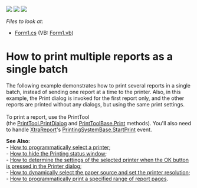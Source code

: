 <!-- default badges list -->
![](https://img.shields.io/endpoint?url=https://codecentral.devexpress.com/api/v1/VersionRange/128602470/13.1.4%2B)
[![](https://img.shields.io/badge/Open_in_DevExpress_Support_Center-FF7200?style=flat-square&logo=DevExpress&logoColor=white)](https://supportcenter.devexpress.com/ticket/details/E1765)
[![](https://img.shields.io/badge/📖_How_to_use_DevExpress_Examples-e9f6fc?style=flat-square)](https://docs.devexpress.com/GeneralInformation/403183)
<!-- default badges end -->
<!-- default file list -->
*Files to look at*:

* [Form1.cs](./CS/BatchPrinting/Form1.cs) (VB: [Form1.vb](./VB/BatchPrinting/Form1.vb))
<!-- default file list end -->
# How to print multiple reports as a single batch


<p>The following example demonstrates how to print several reports in a single batch, instead of sending one report at a time to the printer. Also, in this example, the Print dialog is invoked for the first report only, and the other reports are printed without any dialogs, but using the same print settings. <br><br>To print a report, use the PrintTool (the <a href="https://documentation.devexpress.com/#WindowsForms/DevExpressXtraPrintingPrintTool_PrintDialogtopic(YORSxg)">PrintTool.PrintDialog</a> and <a href="https://documentation.devexpress.com/#CoreLibraries/DevExpressXtraPrintingPrintToolBase_Printtopic">PrintToolBase.Print</a> methods). You'll also need to handle <a href="https://documentation.devexpress.com/#XtraReports/clsDevExpressXtraReportsUIXtraReporttopic">XtraReport</a>'s <a href="https://documentation.devexpress.com/#CoreLibraries/DevExpressXtraPrintingPrintingSystemBase_StartPrinttopic">PrintingSystemBase.StartPrint</a> event.</p>
<p><strong>See Also:</strong><br> - <a href="https://www.devexpress.com/Support/Center/p/E1766">How to programmatically select a printer</a>;<br> - <a href="https://www.devexpress.com/Support/Center/p/A1912">How to hide the Printing status window</a>;<br> - <a href="https://www.devexpress.com/Support/Center/p/E1767">How to determine the settings of the selected printer when the OK button is pressed in the Printer dialog</a>;<br> - <a href="https://www.devexpress.com/Support/Center/p/E332">How to dynamically select the paper source and set the printer resolution</a>;<br> - <a href="https://www.devexpress.com/Support/Center/p/E1768">How to programmatically print a specified range of report pages</a>.</p>

<br/>


